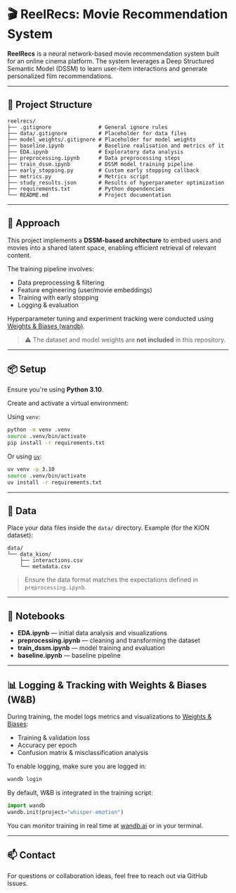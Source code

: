 # 🎬 ReelRecs: Movie Recommendation System

**ReelRecs** is a neural network-based movie recommendation system built for an online cinema platform. The system leverages a Deep Structured Semantic Model (DSSM) to learn user-item interactions and generate personalized film recommendations.

---

## 🚀 Project Structure

```
reelrecs/
├── .gitignore               # General ignore rules
├── data/.gitignore          # Placeholder for data files
├── model_weights/.gitignore # Placeholder for model weights
├── baseline.ipynb           # Baseline realisation and metrics of it
├── EDA.ipynb                # Exploratory data analysis
├── preprocessing.ipynb      # Data preprocessing steps
├── train_dssm.ipynb         # DSSM model training pipeline
├── early_stopping.py        # Custom early stopping callback
├── metrics.py               # Metrics script 
├── study_results.json       # Results of hyperparameter optimization
├── requirements.txt         # Python dependencies
└── README.md                # Project documentation
```

---

## 🧠 Approach

This project implements a **DSSM-based architecture** to embed users and movies into a shared latent space, enabling efficient retrieval of relevant content.

The training pipeline involves:

* Data preprocessing & filtering
* Feature engineering (user/movie embeddings)
* Training with early stopping
* Logging & evaluation

Hyperparameter tuning and experiment tracking were conducted using [Weights & Biases (wandb)](https://wandb.ai/).

> ⚠️ The dataset and model weights are **not included** in this repository.

---

## 📦 Setup

Ensure you're using **Python 3.10**.

Create and activate a virtual environment:

Using `venv`:

```bash
python -m venv .venv
source .venv/bin/activate
pip install -r requirements.txt
```

Or using [`uv`](https://github.com/astral-sh/uv):

```bash
uv venv -p 3.10
source .venv/bin/activate
uv install -r requirements.txt
```

---

## 📁 Data

Place your data files inside the `data/` directory.
Example (for the KION dataset):

```
data/
└── data_kion/
    ├── interactions.csv
    └── metadata.csv
```

> Ensure the data format matches the expectations defined in `preprocessing.ipynb`.

---

## 📘 Notebooks

* **EDA.ipynb** — initial data analysis and visualizations
* **preprocessing.ipynb** — cleaning and transforming the dataset
* **train\_dssm.ipynb** — model training and evaluation
* **baseline.ipynb** — baseline pipeline

---

## 📊 Logging & Tracking with Weights & Biases (W&B)

During training, the model logs metrics and visualizations to [Weights & Biases](https://wandb.ai/):

- Training & validation loss
- Accuracy per epoch
- Confusion matrix & misclassification analysis

To enable logging, make sure you are logged in:

```bash
wandb login
```

By default, W&B is integrated in the training script:

```python
import wandb
wandb.init(project="whisper-emotion")
```

You can monitor training in real time at [wandb.ai](https://wandb.ai/) or in your terminal.

---

## 📫 Contact

For questions or collaboration ideas, feel free to reach out via GitHub Issues.
